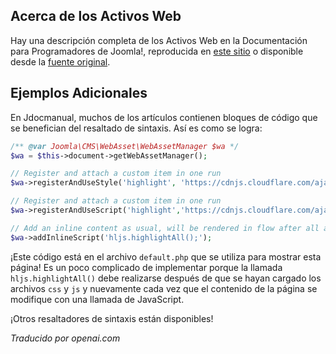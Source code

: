 <!-- Filename: J4.x:Web_Assets / Display title: Activos Web -->

## Acerca de los Activos Web

Hay una descripción completa de los Activos Web en la Documentación para Programadores de Joomla!, reproducida en [este sitio](jdocmanual?article=docus/web-asset-manager/index) o disponible desde la [fuente original](https://manual.joomla.org/docs/general-concepts/web-asset-manager/).

## Ejemplos Adicionales

En Jdocmanual, muchos de los artículos contienen bloques de código que se benefician del resaltado de sintaxis. Así es como se logra:

```php
/** @var Joomla\CMS\WebAsset\WebAssetManager $wa */
$wa = $this->document->getWebAssetManager();

// Register and attach a custom item in one run
$wa->registerAndUseStyle('highlight', 'https://cdnjs.cloudflare.com/ajax/libs/highlight.js/11.9.0/styles/default.min.css', [], [], []);

// Register and attach a custom item in one run
$wa->registerAndUseScript('highlight','https://cdnjs.cloudflare.com/ajax/libs/highlight.js/11.9.0/highlight.min.js', [], [], ['core']);

// Add an inline content as usual, will be rendered in flow after all assets
$wa->addInlineScript('hljs.highlightAll();');
```

¡Este código está en el archivo `default.php` que se utiliza para mostrar esta página! Es un poco complicado de implementar porque la llamada `hljs.highlightAll()` debe realizarse después de que se hayan cargado los archivos `css` y `js` y nuevamente cada vez que el contenido de la página se modifique con una llamada de JavaScript.

¡Otros resaltadores de sintaxis están disponibles!

*Traducido por openai.com*

